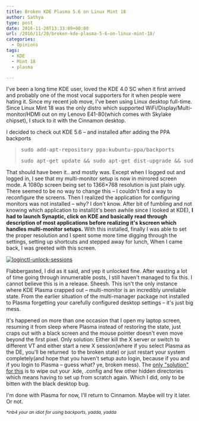 ```yaml
---
title: Broken KDE Plasma 5.6 on Linux Mint 18
author: Sathya
type: post
date: 2016-11-20T13:33:09+00:00
url: /2016/11/20/broken-kde-plasma-5-6-on-linux-mint-18/
categories:
  - Opinions
tags:
  - KDE
  - Mint 18
  - plasma

---
```

I've been a long time KDE user, loved the KDE 4.0 SC when it first arrived and probably one of the most vocal supporters for it when people were hating it. Since my recent job move, I've been using Linux desktop full-time. Since Linux Mint 18 was the only distro which supported WiFi/Display/Multi-monitor/HDMI out on my Lenovo E41-80(which comes with Skylake chipset), I stuck to it with the Cinnamon desktop.

I decided to check out KDE 5.6 &#8211; and installed after adding the PPA backports

> <pre>sudo add-apt-repository ppa:kubuntu-ppa/backports</pre>
> 
> <pre>sudo apt-get update && sudo apt-get dist-upgrade && sudo apt-get install kubuntu-desktop</pre>

That should have been it.. and mostly was. Except when I logged out and logged in, I see that my multi-monitor setup is now in mirrored screen mode. A 1080p screen being set to 1366&#215;768 resolution is just plain ugly. There seemed to be no way to change this &#8211; I couldn't find a way to reconfigure the screens. Then I realized the application for configuring monitors was not installed &#8211; why? I don't know. After bit of fumbling and not knowing which application to install(it's been awhile since I looked at KDE), **I had to launch Synaptic, click on KDE and basically read through description of most applications before realizing it's kscreen which handles multi-monitor setups.** With this installed, finally I was able to set the proper resolution and I spent some more time digging through the settings, setting up shortcuts and stepped away for lunch, When I came back, I was greeted with this screen.

[<img class="aligncenter size-full wp-image-1476" src="https://images.sbhat.me/ss/2016/10/loginctl-unlock-sessions.jpg" alt="loginctl-unlock-sessions"   />][1]

Flabbergasted, I did as it said, and yep it unlocked fine. After wasting a lot of time going through innumerable posts, I still haven't managed to fix this. I cannot believe this is in a release. Sheesh. This isn't the only instance where KDE Plasma crapped out &#8211; multi-monitor is an incredibly unreliable state. From the earlier situation of the multi-manager package not installed to Plasma forgetting your carefully configured desktop settings &#8211; it's just big mess.

It's happened on more than one occasion that I open my laptop screen, resuming it from sleep where Plasma instead of restoring the state, just craps out with a black screen and the mouse pointer doesn't even move beyond the first pixel. Only solution: Either kill the X server or switch to different VT and either start a new X session(where if you select Plasma as the DE, you'll be returned  to the broken state) or just restart your system completely(and hope that you haven't setup auto login, because if you and if you login to Plasma &#8211; guess what? ye, broken mess). The <a href="https://askubuntu.com/questions/614447/black-screen-after-login-kubuntu-15-04" target="_blank">only "solution" for this</a> is to wipe out your .kde, .config and few other hidden directories which means having to set up from scratch again. Which I did, only to be bitten with the black desktop bug.

I'm done with Plasma for now, I'll return to Cinnamon. Maybe will try it later. Or not.

_<sup>*inb4 your an idiot for using backports, yadda, yadda</sup>_

&nbsp;

 [1]: https://images.sbhat.me/ss/2016/10/loginctl-unlock-sessions.jpg
